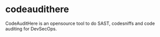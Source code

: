 # codeaudithere
CodeAuditHere is an opensource tool to do SAST, codesniffs and code auditing for DevSecOps.
